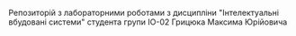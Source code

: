 Репозиторій з лабораторними роботами з дисципліни "Інтелектуальні вбудовані системи" студента групи ІО-02 Грицюка Максима Юрійовича
